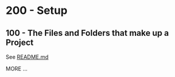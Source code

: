 # 200 - Setup

## 100 - The Files and Folders that make up a Project

See [README.md](./100/README.md)

MORE ...